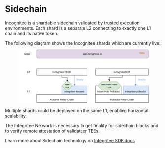 # Sidechain

Incognitee is a shardable sidechain validated by trusted execution environments. Each shard is a separate L2 connecting to exactly one L1 chain and its native token.

The following diagram shows the Incognitee shards which are currently live:

<figure><img src="../.gitbook/assets/incognitee-shard-overview.drawio (1).svg" alt=""><figcaption></figcaption></figure>

Multiple shards could be deployed on the same L1, enabling horizontal scalability.

The Integritee Network is necessary to get finality for sidechain blocks and to verify remote attestation of validateer TEEs.

Learn more about Sidechain technology on [Integritee SDK docs](https://docs.integritee.network/3-our-technology/3.1-software-development-kit/3.1.1-sidechains)

